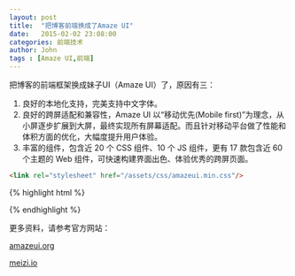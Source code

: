 ```yaml
---
layout: post
title:  "把博客前端换成了Amaze UI"
date:   2015-02-02 23:08:00
categories: 前端技术
author: John
tags : [Amaze UI,前端]
---
```


把博客的前端框架换成妹子UI（Amaze UI）了，原因有三：

 1. 良好的本地化支持，完美支持中文字体。
 2. 良好的跨屏适配和兼容性，Amaze UI 以“移动优先(Mobile first)”为理念，从小屏逐步扩展到大屏，最终实现所有屏幕适配。而且针对移动平台做了性能和体积方面的优化，大幅度提升用户体验。
 3. 丰富的组件，包含近 20 个 CSS 组件、10 个 JS 组件，更有 17 款包含近 60 个主题的 Web 组件，可快速构建界面出色、体验优秀的跨屏页面。

```html
<link rel="stylesheet" href="/assets/css/amazeui.min.css"/>
```

{% highlight html %}
<link rel="stylesheet" href="/assets/css/amazeui.min.css"/>
{% endhighlight %}

更多资料，请参考官方网站：

[amazeui.org](http://amazeui.org)

[meizi.io](http://meizi.io)